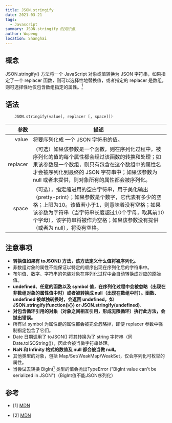 ```yaml
---
title: JSON.stringify
date: 2021-03-21
tags:
  - Javascript
summary: JSON.stringify 的知识点
author: Wupeng
location: Shanghai
---
```


## 概念

JSON.stringify() 方法将一个 JavaScript 对象或值转换为 JSON 字符串，如果指定了一个 replacer 函数，则可以选择性地替换值，或者指定的 replacer 是数组，则可选择性地仅包含数组指定的属性。[<sup>1</sup>](#refer-anchor-1)


## 语法

        JSON.stringify(value[, replacer [, space]])

| 参数 | 描述 |
| ------:| -----------|
| value   | 将要序列化成 一个 JSON 字符串的值。 |
| replacer| （可选）如果该参数是一个函数，则在序列化过程中，被序列化的值的每个属性都会经过该函数的转换和处理；如果该参数是一个数组，则只有包含在这个数组中的属性名才会被序列化到最终的 JSON 字符串中；如果该参数为 null 或者未提供，则对象所有的属性都会被序列化。 |
| space   | （可选），指定缩进用的空白字符串，用于美化输出（pretty-print）；如果参数是个数字，它代表有多少的空格；上限为10。该值若小于1，则意味着没有空格；如果该参数为字符串（当字符串长度超过10个字母，取其前10个字母），该字符串将被作为空格；如果该参数没有提供（或者为 null），将没有空格。 |


## 注意事项

+ **转换值如果有 toJSON() 方法，该方法定义什么值将被序列化。**
+ 非数组对象的属性不能保证以特定的顺序出现在序列化后的字符串中。
+ 布尔值、数字、字符串的包装对象在序列化过程中会自动转换成对应的原始值。
+ **undefined、任意的函数以及 symbol 值，在序列化过程中会被忽略（出现在非数组对象的属性值中时）或者被转换成 null（出现在数组中时）。函数、undefined 被单独转换时，会返回 undefined，如JSON.stringify(function(){}) or JSON.stringify(undefined)**.
+ **对包含循环引用的对象（对象之间相互引用，形成无限循环）执行此方法，会抛出错误。**
+ 所有以 symbol 为属性键的属性都会被完全忽略掉，即便 replacer 参数中强制指定包含了它们。
+ Date 日期调用了 toJSON() 将其转换为了 string 字符串（同Date.toISOString()），因此会被当做字符串处理。
+ **NaN 和 Infinity 格式的数值及 null 都会被当做 null。**
+ 其他类型的对象，包括 Map/Set/WeakMap/WeakSet，仅会序列化可枚举的属性。
+ 当尝试去转换 BigInt[<sup>1</sup>](#refer-anchor-2) 类型的值会抛出TypeError ("BigInt value can't be serialized in JSON")（BigInt值不能JSON序列化）

## 参考

<div id="refer-anchor-1"></div>

- [1] [MDN](https://developer.mozilla.org/zh-CN/docs/Web/JavaScript/Reference/Global_Objects/JSON/stringify)

<div id="refer-anchor-2"></div>

- [2] [MDN](https://developer.mozilla.org/zh-CN/docs/Web/JavaScript/Reference/Global_Objects/BigInt)

<Vssue :title="$title" />
